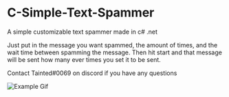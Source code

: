 # C-Simple-Text-Spammer
A simple customizable text spammer made in c# .net

Just put in the message you want spammed, the amount of times, and the wait time between spamming the message. Then hit start and that message will be sent how many ever times you set it to be sent. 

Contact Tainted#0069 on discord if you have any questions

![Example Gif](https://cdn.upload.systems/uploads/ijFOIMGl.gif "Example Gif")